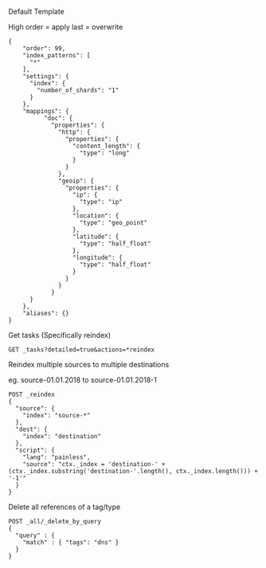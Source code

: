 Default Template

High order = apply last = overwrite


```
{
    "order": 99,
    "index_patterns": [
      "*"
    ],
    "settings": {
      "index": {
        "number_of_shards": "1"
      }
    },
    "mappings": {
	      "doc": {
			"properties": {
			  "http": {
				"properties": {
				  "content_length": {
					"type": "long"
				  }
				}
			  },
			  "geoip": {
				"properties": {
				  "ip": {
					"type": "ip"
				  },
				  "location": {
					"type": "geo_point"
				  },
				  "latitude": {
					"type": "half_float"
				  },
				  "longitude": {
					"type": "half_float"
				  }
				}
			  }
			}
      }
	},
    "aliases": {}
}
```

Get tasks (Specifically reindex)
```
GET _tasks?detailed=true&actions=*reindex
```

Reindex multiple sources to multiple destinations

eg. source-01.01.2018 to source-01.01.2018-1
```
POST _reindex
{
  "source": {
    "index": "source-*"
  },
  "dest": {
    "index": "destination"
  },
  "script": {
    "lang": "painless",
    "source": "ctx._index = 'destination-' + (ctx._index.substring('destination-'.length(), ctx._index.length())) + '-1'"
  }
}
```

Delete all references of a tag/type

```
POST _all/_delete_by_query
{
  "query" : {
    "match" : { "tags": "dns" }
  }
}
```
